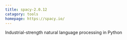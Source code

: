 ```yaml
---
title: spacy-2.0.12
catagory: tools
homepage: https://spacy.io/
---
```

Industrial-strength natural language processing in Python

